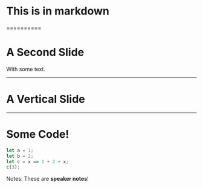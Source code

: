 # This is in markdown

==========

# A Second Slide

With some text.

----------

# A Vertical Slide

----------

# Some Code!

```js [1-2|3|4]
let a = 1;
let b = 2;
let c = x => 1 + 2 + x;
c(3);
```

Notes: These are **speaker notes**!
